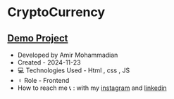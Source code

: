 # CryptoCurrency

 [Demo Project](https://amirmohammadianaftah.github.io/CryptoCurrency/)
  - 
- Developed by Amir Mohammadian
- Created - 2024-11-23
- 💻 Technologies Used - Html , css , JS
- ♀️ Role - Frontend
- How to reach me 📞 : with my [instagram](https://www.instagram.com/amirmohammadian.web) and [linkedin](https://www.linkedin.com/in/amir-mohammadian-aa571b31b/)
